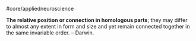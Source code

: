 #core/appliedneuroscience

**The relative position or connection in homologous parts**; they may differ to almost any extent in form and size and yet remain connected together in the same invariable order. – Darwin.
